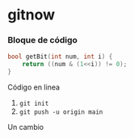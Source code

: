 # gitnow


### Bloque de código
```cpp
bool getBit(int num, int i) {
    return ((num & (1<<i)) != 0);
}
```

Código en linea
1. `git init`
2. `git push -u origin main`

Un cambio